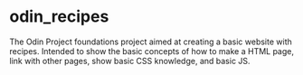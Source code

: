 # odin_recipes
 The Odin Project foundations project aimed at creating a basic website with recipes. Intended to show the basic concepts of how to make a HTML page, link with other pages, show basic CSS knowledge, and basic JS.
